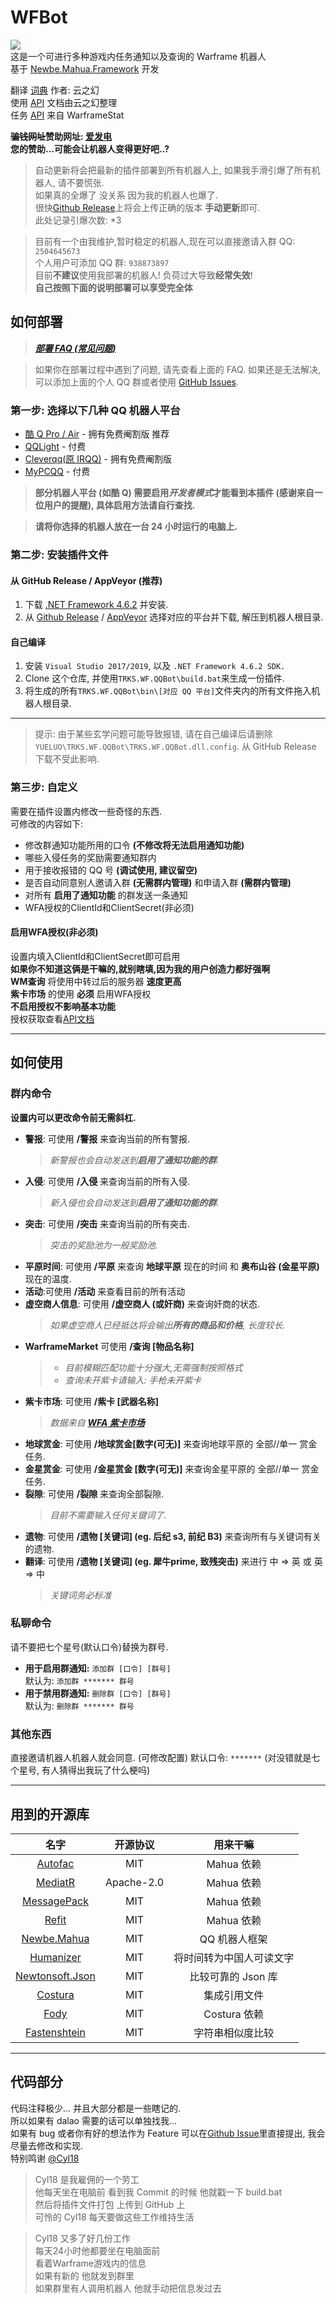 # WFBot

![](https://ci.appveyor.com/api/projects/status/xdrcdmge2pub0ga6)  
这是一个可进行多种游戏内任务通知以及查询的 Warframe 机器人  
基于 [Newbe.Mahua.Framework](https://github.com/newbe36524/Newbe.Mahua.Framework) 开发

翻译 [词典](https://github.com/Richasy/WFA_Lexicon) 作者: 云之幻  
使用 [API](https://blog.richasy.cn/document/wfa/api/) 文档由云之幻整理  
任务 [API](https://docs.warframestat.us/) 来自 WarframeStat

**~~骗钱网址~~赞助网址: [爱发电](https://afdian.net/@TheRealKamisama)**  
**您的赞助...可能会让机器人变得更好吧..?**
> 自动更新将会把最新的插件部署到所有机器人上, 如果我手滑引爆了所有机器人, 请不要慌张.  
> 如果真的全爆了 没关系 因为我的机器人也爆了.  
> 很快[Github Release](https://github.com/TRKS-Team/WFBot/releases/latest)上将会上传正确的版本 **手动更新**即可.  
> 此处记录引爆次数: *3

> 目前有一个由我维护,暂时稳定的机器人,现在可以直接邀请入群 QQ: `2504645673`  
> 个人用户可添加 QQ 群: `938873897`  
> 目前**不建议**使用我部署的机器人! 负荷过大导致**经常失效**!  
> **自己按照下面的说明部署可以享受完全体**

## 如何部署

> **_[部署 FAQ (常见问题)](docs/faq.md)_**

> 如果你在部署过程中遇到了问题, 请先查看上面的 FAQ. 如果还是无法解决, 可以添加上面的个人 QQ 群或者使用 [GitHub Issues](https://github.com/TRKS-Team/WFBot/issues).

### 第一步: 选择以下几种 QQ 机器人平台

- [酷 Q Pro / Air](https://cqp.cc/) - 拥有免费阉割版 推荐
- [QQLight](https://www.52chat.cc/download.php) - 付费
- [Cleverqq(原 IRQQ)](https://www.cleverqq.cn/) - 拥有免费阉割版
- [MyPCQQ](https://mypcqq.cc/) - 付费

> **部分机器人平台 (如酷 Q) 需要启用*开发者模式*才能看到本插件 (感谢来自一位用户的提醒), 具体启用方法请自行查找.**

> **请将你选择的机器人放在一台 24 小时运行的电脑上.**

### 第二步: 安装插件文件

#### 从 GitHub Release / AppVeyor (推荐)

1. 下载 [.NET Framework 4.6.2](https://dotnet.microsoft.com/download/thank-you/net462) 并安装.
2. 从 [Github Release](https://github.com/TRKS-Team/WFBot/releases/latest) / [AppVeyor](https://ci.appveyor.com/project/TRKS-Team/wfbot/build/artifacts) 选择对应的平台并下载, 解压到机器人根目录.

#### 自己编译

1. 安装 `Visual Studio 2017/2019`, 以及 `.NET Framework 4.6.2 SDK.`
2. Clone 这个仓库, 并使用`TRKS.WF.QQBot\build.bat`来生成一份插件.
3. 将生成的所有`TRKS.WF.QQBot\bin\[对应 QQ 平台]`文件夹内的所有文件拖入机器人根目录.

---

> 提示: 由于某些玄学问题可能导致报错, 请在自己编译后请删除`YUELUO\TRKS.WF.QQBot\TRKS.WF.QQBot.dll.config`. 从 GitHub Release 下载不受此影响.

### 第三步: 自定义

需要在插件设置内修改一些奇怪的东西.  
可修改的内容如下:

- 修改群通知功能所用的口令 **(不修改将无法启用通知功能)**
- 哪些入侵任务的奖励需要通知群内
- 用于接收报错的 QQ 号 **(调试使用, 建议留空)**
- 是否自动同意别人邀请入群 **(无需群内管理)** 和申请入群 **(需群内管理)**
- 对所有 **启用了通知功能** 的群发送一条通知
- WFA授权的ClientId和ClientSecret(非必须)  

#### 启用WFA授权(非必须)

设置内填入ClientId和ClientSecret即可启用  
**如果你不知道这俩是干嘛的,就别瞎填,因为我的用户创造力都好强啊**  
**WM查询** 将使用中转过后的服务器 **速度更高**  
**紫卡市场** 的使用 **必须** 启用WFA授权  
**不启用授权不影响基本功能**  
授权获取查看[API文档](https://blog.richasy.cn/document/wfa/api/)

---

## 如何使用

### 群内命令

**设置内可以更改命令前无需斜杠.**

- **警报**: 可使用 **/警报** 来查询当前的所有警报.
  > _新警报也会自动发送到**启用了通知功能的群**._
- **入侵**: 可使用 **/入侵** 来查询当前的所有入侵.
  > _新入侵也会自动发送到**启用了通知功能的群**._
- **突击**: 可使用 **/突击** 来查询当前的所有突击.
  > _突击的奖励池为一般奖励池._
- **平原时间**: 可使用 **/平原** 来查询 **地球平原** 现在的时间 和 **奥布山谷 (金星平原)** 现在的温度.
- **活动**:可使用 **/活动** 来查看目前的所有活动
- **虚空商人信息**: 可使用 **/虚空商人 (或奸商)** 来查询奸商的状态.
  > _如果虚空商人已经抵达将会输出**所有的商品和价格**, 长度较长._
- **WarframeMarket** 可使用 **/查询 \[物品名称]**
  > - _目前模糊匹配功能十分强大,无需强制按照格式_
  > - _查询未开紫卡请输入: 手枪未开紫卡_
- **紫卡市场**: 可使用 **/紫卡 \[武器名称]**
  > _数据来自 [**WFA 紫卡市场**](https://riven.richasy.cn/#/)_
- **地球赏金**: 可使用 **/地球赏金\[数字(可无)]** 来查询地球平原的 全部//单一 赏金任务.  
- **金星赏金**: 可使用 **/金星赏金 \[数字(可无)]** 来查询金星平原的 全部//单一 赏金任务.  
- **裂隙**: 可使用 **/裂隙** 来查询全部裂隙.
  >_目前不需要输入任何关键词了._
- **遗物**: 可使用 **/遗物 \[关键词] (eg. 后纪 s3, 前纪 B3)** 来查询所有与关键词有关的遗物.
- **翻译**: 可使用 **/遗物 \[关键词] (eg. 犀牛prime, 致残突击)** 来进行 中 => 英 或 英 => 中
  >_关键词务必标准_

### **私聊**命令

请不要把七个星号(默认口令)替换为群号.

- **用于启用群通知:** `添加群 [口令] [群号]`  
  默认为: `添加群 ******* 群号`
- **用于禁用群通知:** `删除群 [口令] [群号]`  
  默认为: `删除群 ******* 群号`

### 其他东西

直接邀请机器人机器人就会同意. (可修改配置) 
默认口令: `*******` (对没错就是七个星号, 有人猜得出我玩了什么梗吗)

---

## 用到的开源库

|                             名字                             |  开源协议  |         用来干嘛         |
| :----------------------------------------------------------: | :--------: | :----------------------: |
|        [Autofac](https://github.com/autofac/Autofac)         |    MIT     |        Mahua 依赖        |
|        [MediatR](https://github.com/jbogard/MediatR)         | Apache-2.0 |        Mahua 依赖        |
| [MessagePack](https://github.com/neuecc/MessagePack-CSharp/) |    MIT     |        Mahua 依赖        |
|         [Refit](https://github.com/reactiveui/refit)         |    MIT     |        Mahua 依赖        |
|             [Newbe.Mahua](http://www.newbe.pro/)             |    MIT     |      QQ 机器人框架       |
|      [Humanizer](https://github.com/Humanizr/Humanizer)      |    MIT     | 将时间转为中国人可读文字 |
|      [Newtonsoft.Json](https://www.newtonsoft.com/json)      |    MIT     |    比较可靠的 Json 库    |
|          [Costura](https://github.com/Fody/Costura)          |    MIT     |       集成引用文件       |
|             [Fody](https://github.com/Fody/Fody)             |    MIT     |       Costura 依赖       |
|  [Fastenshtein](https://github.com/DanHarltey/Fastenshtein)  |    MIT     |     字符串相似度比较     |

---

## 代码部分

代码注释极少... 并且大部分都是一些瞎记的.  
所以如果有 dalao 需要的话可以单独找我...  
如果有 bug 或者你有好的想法作为 Feature 可以在[Github Issue](https://github.com/TRKS-Team/WFBot/issues)里直接提出, 我会尽量去修改和实现.  
特别鸣谢 [@Cyl18](https://github.com/Cyl18)  
> Cyl18 是我雇佣的一个劳工  
> 他每天坐在电脑前 看到我 Commit 的时候 他就戳一下 build.bat  
> 然后将插件文件打包 上传到 GitHub 上  
> 可怜的 Cyl18 每天要做这些工作维持生活  

> Cyl18 又多了好几份工作  
> 每天24小时他都要坐在电脑面前  
> 看着Warframe游戏内的信息  
> 如果有新的 他就发到群里  
> 如果群里有人调用机器人 他就手动把信息发过去
